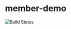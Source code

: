 # member-demo
[![Build Status](https://travis-ci.org/sumacio-github/member-demo.svg?branch=main)](https://travis-ci.org/sumacio-github/member-demo)
